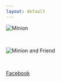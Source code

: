 ```yaml
---
layout: default
---
```


![Minion](https://i.kym-cdn.com/entries/icons/mobile/000/018/385/Rs_634x1024-130605092844-634.DespMe2.mh.060513.jpg)

<br>

![Minion and Friend](https://en.wikipedia.org/wiki/Minions_(Despicable_Me)#/media/File:Minions_characters.png)

<br>

[Facebook](https://www.facebook.com/)

